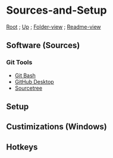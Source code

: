 # Sources-and-Setup

[Root](https://github.com/Some-Developer-Somewhere/Coding-Somewhere/blob/main/README.md) ;
[Up](../README.md) ; [Folder-view](./) ;
[Readme-view](./README.md)

## Software (Sources)

### Git Tools

- [Git Bash](...)
- [GitHub Desktop](https://desktop.github.com/)
- [Sourcetree](...)

## Setup

<!-- install [vsCode, py, etc]?? -->

<!-- ### Git -->
<!-- ### Python -->
<!-- ### VS Code -->

## Custimizations (Windows)

## Hotkeys
